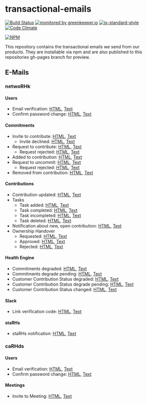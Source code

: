 # transactional-emails

[![Build Status](https://travis-ci.org/ResourcefulHumans/transactional-emails.svg?branch=master)](https://travis-ci.org/ResourcefulHumans/transactional-emails)
[![monitored by greenkeeper.io](https://img.shields.io/badge/greenkeeper.io-monitored-brightgreen.svg)](http://greenkeeper.io/) 
[![js-standard-style](https://img.shields.io/badge/code%20style-standard-brightgreen.svg)](http://standardjs.com/)
[![Code Climate](https://codeclimate.com/github/ResourcefulHumans/transactional-emails/badges/gpa.svg)](https://codeclimate.com/github/ResourcefulHumans/transactional-emails)

[![NPM](https://nodei.co/npm/transactional-emails.png?downloads=true&downloadRank=true&stars=true)](https://nodei.co/npm/transactional-emails/)

This repository contains the transactional emails we send from our products. 
They are installable via npm and are also published to this repositories gh-pages branch for preview.

## E-Mails

### netwoRHk

#### Users
   
- Email verification: [HTML](http://resourcefulhumans.github.io/transactional-emails/email-verification.html), [Text](http://resourcefulhumans.github.io/transactional-emails/email-verification.txt)
- Confirm password change: [HTML](http://resourcefulhumans.github.io/transactional-emails/password-change.html), [Text](http://resourcefulhumans.github.io/transactional-emails/password-change.txt)
 
#### Commitments

- Invite to contribute: [HTML](http://resourcefulhumans.github.io/transactional-emails/invite-to-contribute.html), [Text](http://resourcefulhumans.github.io/transactional-emails/invite-to-contribute.txt)
    - Invite declined: [HTML](http://resourcefulhumans.github.io/transactional-emails/invite-to-contribute-declined.html), [Text](http://resourcefulhumans.github.io/transactional-emails/invite-to-contribute-declined.txt)
- Request to contribute: [HTML](http://resourcefulhumans.github.io/transactional-emails/request-to-contribute.html), [Text](http://resourcefulhumans.github.io/transactional-emails/request-to-contribute.txt)
    - Request rejected: [HTML](http://resourcefulhumans.github.io/transactional-emails/request-to-contribute-rejected.html), [Text](http://resourcefulhumans.github.io/transactional-emails/request-to-contribute-rejected.txt)
- Added to contribution: [HTML](http://resourcefulhumans.github.io/transactional-emails/added-to-contribution.html), [Text](http://resourcefulhumans.github.io/transactional-emails/added-to-contribution.txt)
- Request to uncommit: [HTML](http://resourcefulhumans.github.io/transactional-emails/request-to-uncommit.html), [Text](http://resourcefulhumans.github.io/transactional-emails/request-to-uncommit.txt)
  - Request rejected: [HTML](http://resourcefulhumans.github.io/transactional-emails/request-to-uncommit-rejected.html), [Text](http://resourcefulhumans.github.io/transactional-emails/request-to-uncommit-rejected.txt)
- Removed from contribution: [HTML](http://resourcefulhumans.github.io/transactional-emails/removed-from-contribution.html), [Text](http://resourcefulhumans.github.io/transactional-emails/removed-from-contribution.txt)

#### Contributions 

- Contribution updated: [HTML](http://resourcefulhumans.github.io/transactional-emails/contribution-updated.html), [Text](http://resourcefulhumans.github.io/transactional-emails/contribution-updated.txt)
- Tasks
  - Task added: [HTML](http://resourcefulhumans.github.io/transactional-emails/task-added.html), [Text](http://resourcefulhumans.github.io/transactional-emails/task-added.txt)
  - Task completed: [HTML](http://resourcefulhumans.github.io/transactional-emails/task-completed.html), [Text](http://resourcefulhumans.github.io/transactional-emails/task-completed.txt)
  - Task incompleted: [HTML](http://resourcefulhumans.github.io/transactional-emails/task-incompleted.html), [Text](http://resourcefulhumans.github.io/transactional-emails/task-incompleted.txt)
  - Task deleted: [HTML](http://resourcefulhumans.github.io/transactional-emails/task-deleted.html), [Text](http://resourcefulhumans.github.io/transactional-emails/task-deleted.txt)
- Notification about new, open contribution: [HTML](http://resourcefulhumans.github.io/transactional-emails/interesting-contribution.html), [Text](http://resourcefulhumans.github.io/transactional-emails/interesting-contribution.txt)
- Ownership Handover
  - Requested: [HTML](http://resourcefulhumans.github.io/transactional-emails/owner-handover-requested.html), [Text](http://resourcefulhumans.github.io/transactional-emails/owner-handover-requested.txt)
  - Approved: [HTML](http://resourcefulhumans.github.io/transactional-emails/owner-handover-approved.html), [Text](http://resourcefulhumans.github.io/transactional-emails/owner-handover-approved.txt)
  - Rejected: [HTML](http://resourcefulhumans.github.io/transactional-emails/owner-handover-rejected.html), [Text](http://resourcefulhumans.github.io/transactional-emails/owner-handover-rejected.txt)

#### Health Engine

- Commitments degraded: [HTML](http://resourcefulhumans.github.io/transactional-emails/healthengine-commitments-degraded.html), [Text](http://resourcefulhumans.github.io/transactional-emails/healthengine-commitments-degraded.txt)
- Commitments degrade pending: [HTML](http://resourcefulhumans.github.io/transactional-emails/healthengine-commitments-degrade-pending.html), [Text](http://resourcefulhumans.github.io/transactional-emails/healthengine-commitments-degrade-pending.txt)
- Customer Contribution Status degraded: [HTML](http://resourcefulhumans.github.io/transactional-emails/healthengine-customer-contribution-status-degraded.html), [Text](http://resourcefulhumans.github.io/transactional-emails/healthengine-customer-contribution-status-degraded.txt)
- Customer Contribution Status degrade pending: [HTML](http://resourcefulhumans.github.io/transactional-emails/healthengine-customer-contribution-status-degrade-pending.html), [Text](http://resourcefulhumans.github.io/transactional-emails/healthengine-customer-contribution-status-degrade-pending.txt)
- Customer Contribution Status changed: [HTML](http://resourcefulhumans.github.io/transactional-emails/healthengine-customer-contribution-status-changed.html), [Text](http://resourcefulhumans.github.io/transactional-emails/healthengine-customer-contribution-status-changed.txt)


#### Slack

- Link verification code: [HTML](http://resourcefulhumans.github.io/transactional-emails/slack-link.html), [Text](http://resourcefulhumans.github.io/transactional-emails/slack-link.txt)

#### staRHs

- staRHs notification: [HTML](http://resourcefulhumans.github.io/transactional-emails/starhs.html), [Text](http://resourcefulhumans.github.io/transactional-emails/starhs.txt)

### caRHds

#### Users
             
- Email verification: [HTML](http://resourcefulhumans.github.io/transactional-emails/carhds-email-verification.html), [Text](http://resourcefulhumans.github.io/transactional-emails/carhds-email-verification.txt)
- Confirm password change: [HTML](http://resourcefulhumans.github.io/transactional-emails/carhds-password-change.html), [Text](http://resourcefulhumans.github.io/transactional-emails/carhds-password-change.txt)

#### Meetings

- Invite to Meeting: [HTML](http://resourcefulhumans.github.io/transactional-emails/carhds-invite-to-meeting.html), [Text](http://resourcefulhumans.github.io/transactional-emails/carhds-invite-to-meeting.txt)
           
